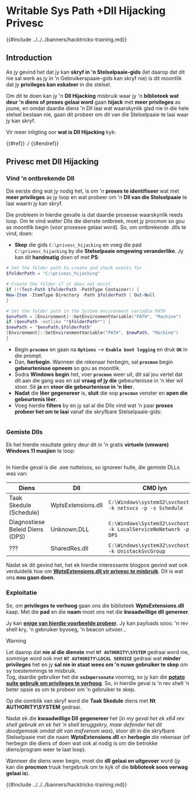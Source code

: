 # Writable Sys Path +Dll Hijacking Privesc

{{#include ../../../banners/hacktricks-training.md}}

## Introduction

As jy gevind het dat jy kan **skryf in 'n Stelselpaaie-gids** (let daarop dat dit nie sal werk as jy in 'n Gebruikerspaaie-gids kan skryf nie) is dit moontlik dat jy **privileges kan eskaleer** in die stelsel.

Om dit te doen kan jy 'n **Dll Hijacking** misbruik waar jy 'n **biblioteek wat deur 'n diens of proses gelaai word** gaan **hijack** met **meer privileges** as joune, en omdat daardie diens 'n Dll laai wat waarskynlik glad nie in die hele stelsel bestaan nie, gaan dit probeer om dit van die Stelselpaaie te laai waar jy kan skryf.

Vir meer inligting oor **wat is Dll Hijacking** kyk:

{{#ref}}
./
{{#endref}}

## Privesc met Dll Hijacking

### Vind 'n ontbrekende Dll

Die eerste ding wat jy nodig het, is om 'n **proses te identifiseer** wat met **meer privileges** as jy loop en wat probeer om 'n **Dll van die Stelselpaaie** te laai waarin jy kan skryf.

Die probleem in hierdie gevalle is dat daardie prosesse waarskynlik reeds loop. Om te vind watter Dlls die dienste ontbreek, moet jy procmon so gou as moontlik begin (voor prosesse gelaai word). So, om ontbrekende .dlls te vind, doen:

- **Skep** die gids `C:\privesc_hijacking` en voeg die pad `C:\privesc_hijacking` by die **Stelselpaaie omgewing veranderlike**. Jy kan dit **handmatig** doen of met **PS**:
```powershell
# Set the folder path to create and check events for
$folderPath = "C:\privesc_hijacking"

# Create the folder if it does not exist
if (!(Test-Path $folderPath -PathType Container)) {
New-Item -ItemType Directory -Path $folderPath | Out-Null
}

# Set the folder path in the System environment variable PATH
$envPath = [Environment]::GetEnvironmentVariable("PATH", "Machine")
if ($envPath -notlike "*$folderPath*") {
$newPath = "$envPath;$folderPath"
[Environment]::SetEnvironmentVariable("PATH", $newPath, "Machine")
}
```
- Begin **`procmon`** en gaan na **`Options`** --> **`Enable boot logging`** en druk **`OK`** in die prompt.
- Dan, **herbegin**. Wanneer die rekenaar herbegin, sal **`procmon`** begin **gebeurtenisse opneem** so gou as moontlik.
- Sodra **Windows** **begin** het, voer **`procmon`** weer uit, dit sal jou vertel dat dit aan die gang was en sal **vraag of jy die** gebeurtenisse in 'n lêer wil stoor. Sê **ja** en **stoor die gebeurtenisse in 'n lêer**.
- **Nadat** die **lêer** **gegenereer** is, **sluit** die oop **`procmon`** venster en **open die gebeurtenis lêer**.
- Voeg hierdie **filters** by en jy sal al die Dlls vind wat 'n paar **proses probeer het om te laai** vanaf die skryfbare Stelselpaaie-gids:

<figure><img src="../../../images/image (945).png" alt=""><figcaption></figcaption></figure>

### Gemiste Dlls

Ek het hierdie resultate gekry deur dit in 'n gratis **virtuele (vmware) Windows 11 masjien** te loop:

<figure><img src="../../../images/image (607).png" alt=""><figcaption></figcaption></figure>

In hierdie geval is die .exe nutteloos, so ignoreer hulle, die gemiste DLLs was van:

| Diens                           | Dll                | CMD lyn                                                              |
| ------------------------------- | ------------------ | -------------------------------------------------------------------- |
| Taak Skedule (Schedule)        | WptsExtensions.dll | `C:\Windows\system32\svchost.exe -k netsvcs -p -s Schedule`          |
| Diagnostiese Beleid Diens (DPS)| Unknown.DLL        | `C:\Windows\System32\svchost.exe -k LocalServiceNoNetwork -p -s DPS` |
| ???                             | SharedRes.dll      | `C:\Windows\system32\svchost.exe -k UnistackSvcGroup`                |

Nadat ek dit gevind het, het ek hierdie interessante blogpos gevind wat ook verduidelik hoe om [**WptsExtensions.dll vir privesc te misbruik**](https://juggernaut-sec.com/dll-hijacking/#Windows_10_Phantom_DLL_Hijacking_-_WptsExtensionsdll). Dit is wat ons **nou gaan doen**.

### Exploitatie

So, om **privileges te verhoog** gaan ons die biblioteek **WptsExtensions.dll** kaap. Met die **pad** en die **naam** moet ons net die **kwaadwillige dll** **genereer**.

Jy kan [**enige van hierdie voorbeelde probeer**](./#creating-and-compiling-dlls). Jy kan payloads soos: 'n rev shell kry, 'n gebruiker byvoeg, 'n beacon uitvoer...

> [!WARNING]
> Let daarop dat **nie al die dienste** met **`NT AUTHORITY\SYSTEM`** gedraai word nie, sommige word ook met **`NT AUTHORITY\LOCAL SERVICE`** gedraai wat **minder privileges** het en jy **sal nie in staat wees om 'n nuwe gebruiker te skep** om sy toestemmings te misbruik.\
> Tog, daardie gebruiker het die **`seImpersonate`** voorreg, so jy kan die [**potato suite gebruik om privileges te verhoog**](../roguepotato-and-printspoofer.md). So, in hierdie geval is 'n rev shell 'n beter opsie as om te probeer om 'n gebruiker te skep.

Op die oomblik van skryf word die **Taak Skedule** diens met **Nt AUTHORITY\SYSTEM** gedraai.

Nadat ek die **kwaadwillige Dll** **gegenereer** het (_in my geval het ek x64 rev shell gebruik en ek het 'n shell teruggekry, maar defender het dit doodgemaak omdat dit van msfvenom was_), stoor dit in die skryfbare Stelselpaaie met die naam **WptsExtensions.dll** en **herbegin** die rekenaar (of herbegin die diens of doen wat ook al nodig is om die betrokke diens/program weer te laat loop).

Wanneer die diens weer begin, moet die **dll gelaai en uitgevoer** word (jy kan die **procmon** truuk hergebruik om te kyk of die **biblioteek soos verwag gelaai is**).

{{#include ../../../banners/hacktricks-training.md}}
